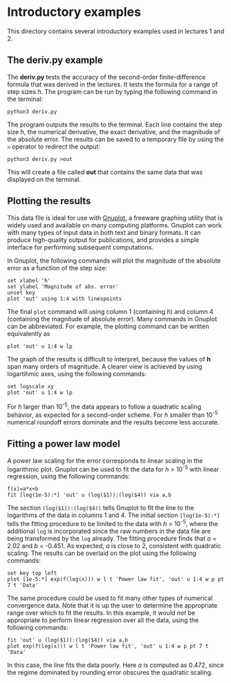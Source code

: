 # Introductory examples
This directory contains several introductory examples used in lectures 1 and 2.

## The deriv.py example
The **deriv.py** tests the accuracy of the second-order finite-difference
formula that was derived in the lectures. It tests the formula for a range of
step sizes *h*. The program can be run by typing the following command in the
terminal:
```Shell
python3 deriv.py
```
The program outputs the results to the terminal. Each line contains the step
size *h*, the numerical derivative, the exact derivative, and the magnitude of
the absolute error. The results can be saved to a temporary file by using the
`>` operator to redirect the output:
```Shell
python3 deriv.py >out
```
This will create a file called **out** that contains the same data that was
displayed on the terminal.

## Plotting the results
This data file is ideal for use with
[Gnuplot](http://www.gnuplot.info), a freeware graphing utility that is widely
used and available on many computing platforms. Gnuplot can work with many
types of input data in both text and binary formats. It can produce
high-quality output for publications, and provides a simple interface
for performing subsequent computations.

In Gnuplot, the following commands will plot the magnitude of the absolute error
as a function of the step size:
```Gnuplot
set xlabel 'h'
set ylabel 'Magnitude of abs. error'
unset key
plot 'out' using 1:4 with linespoints
```
The final `plot` command will using column 1 (containing *h*) and column 4
(containing the magnitude of absolute error). Many commands in Gnuplot can be
abbreviated. For example, the plotting command can be written equivalently as
```Gnuplot
plot 'out' u 1:4 w lp
```
The graph of the results is difficult to interpret, because the values of **h** span
many orders of magnitude. A clearer view is achieved by using logartihmic axes, using the following commands:
```Gnuplot
set logscale xy
plot 'out' u 1:4 w lp
```
For *h* larger than 10<sup>-5</sup>, the data appears to follow a quadratic
scaling behavior, as expected for a second-order scheme. For *h* smaller than
10<sup>-5</sup> numerical roundoff errors dominate and the results become less
accurate.

## Fitting a power law model
A power law scaling for the error corresponds to linear scaling in the
logarithmic plot. Gnuplot can be used to fit the data for *h* &gt;
10<sup>-5</sup> with linear regression, using the following commands:
```Gnuplot
f(x)=a*x+b
fit [log(1e-5):*] 'out' u (log($1)):(log($4)) via a,b
```
The section `(log($1)):(log($4))` tells Gnuplot to fit the line to the
logarithms of the data in columns 1 and 4. The initial section `[log(1e-5):*]`
tells the fitting procedure to be limited to the data with *h* &gt;
10<sup>-5</sup>, where the additional `log` is incorporated since the raw
numbers in the data file are being transformed by the `log` already. The
fitting procedure finds that *a* = 2.02 and *b* = -0.451. As expected, *a* is
close to 2, consistent with quadratic scaling. The results can be overlaid
on the plot using the following commands:
```Gnuplot
set key top left
plot [1e-5:*] exp(f(log(x))) w l t 'Power law fit', 'out' u 1:4 w p pt 7 t 'Data'
```
The same procedure could be used to fit many other types of numerical
convergence data. Note that it is up the user to determine the appropriate
range over which to fit the results. In this example, it would *not* be appropriate
to perform linear regression over all the data, using the following commands:
```Gnuplot
fit 'out' u (log($1)):(log($4)) via a,b
plot exp(f(log(x))) w l t 'Power law fit', 'out' u 1:4 w p pt 7 t 'Data'
```
In this case, the line fits the data poorly. Here *a* is computed as 0.472,
since the regime dominated by rounding error obscures the quadratic scaling.
